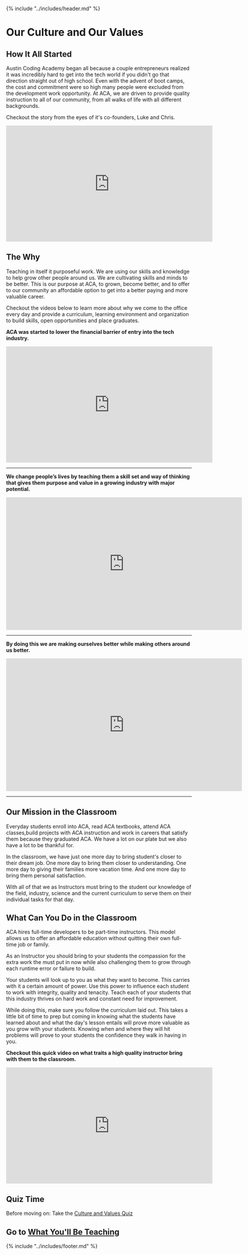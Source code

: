 {% include "../includes/header.md" %}

# Our Culture and Our Values

## How It All Started

Austin Coding Academy began all because a couple entrepreneurs realized it was incredibly hard to get into the tech world if you didn't go that direction straight out of high school. Even with the advent of boot camps, the cost and commitment were so high many people were excluded from the development work opportunity. At ACA, we are driven to provide quality instruction to all of our community, from all walks of life with all different backgrounds.

Checkout the story from the eyes of it's co-founders, Luke and Chris.

<iframe width="560" height="315" src="https://www.youtube.com/embed/RvlytBUgpa4" frameborder="0" allow="accelerometer; autoplay; encrypted-media; gyroscope; picture-in-picture" allowfullscreen></iframe>

## The Why

Teaching in itself it purposeful work. We are using our skills and knowledge to help grow other people around us. We are cultivating skills and minds to be better. This is our purpose at ACA, to grown, become better, and to offer to our community an affordable option to get into a better paying and more valuable career.

Checkout the videos below to learn more about why we come to the office every day and provide a curriculum, learning environment and organization to build skills, open opportunities and place graduates.

**ACA was started to lower the financial barrier of entry into the tech industry.**

<iframe width="560" height="315" src="https://www.youtube.com/embed/e25bNsKfEPo?start=3" frameborder="0" allow="accelerometer; autoplay; encrypted-media; gyroscope; picture-in-picture" allowfullscreen></iframe>

******

**We change people’s lives by teaching them a skill set and way of thinking that gives them purpose and value in a growing industry with major potential.**

<iframe src="https://player.vimeo.com/video/290913789" width="640" height="360" frameborder="0" webkitallowfullscreen mozallowfullscreen allowfullscreen></iframe>

******

**By doing this we are making ourselves better while making others around us better.**

<iframe src="https://player.vimeo.com/video/290925619" width="640" height="360" frameborder="0" webkitallowfullscreen mozallowfullscreen allowfullscreen></iframe>

******

## Our Mission in the Classroom

Everyday students enroll into ACA, read ACA textbooks, attend ACA classes,build projects with ACA instruction and work in careers that satisfy them because they graduated ACA. We have a lot on our plate but we also have a lot to be thankful for.

In the classroom, we have just one more day to bring student's closer to their dream job. One more day to bring them closer to understanding. One more day to giving their families more vacation time. And one more day to bring them personal satisfaction.

With all of that we as Instructors must bring to the student our knowledge of the field, industry, science and the current curriculum to serve them on their individual tasks for that day.

## What Can You Do in the Classroom

ACA hires full-time developers to be part-time instructors. This model allows us to offer an affordable education without quitting their own full-time job or family.

As an Instructor you should bring to your students the compassion for the extra work the must put in now while also challenging them to grow through each runtime error or failure to build.

Your students will look up to you as what they want to become. This carries with it a certain amount of power. Use this power to influence each student to work with integrity, quality and tenacity. Teach each of your students that this industry thrives on hard work and constant need for improvement.

While doing this, make sure you follow the curriculum laid out. This takes a little bit of time to prep but coming in knowing what the students have learned about and what the day's lesson entails will prove more valuable as you grow with your students. Knowing when and where they will hit problems will prove to your students the confidence they walk in having in you.

**Checkout this quick video on what traits a high quality instructor bring with them to the classroom.**

<iframe width="560" height="315" src="https://www.youtube.com/embed/uSNUtDv8CiQ" frameborder="0" allow="accelerometer; autoplay; encrypted-media; gyroscope; picture-in-picture" allowfullscreen></iframe>

## Quiz Time

Before moving on: Take the [Culture and Values Quiz](https://forms.gle/cATqbN3ifvvgUvwd7)

## Go to [What You'll Be Teaching](../whatYouTeach/01DayClass.md)

{% include "../includes/footer.md" %}
